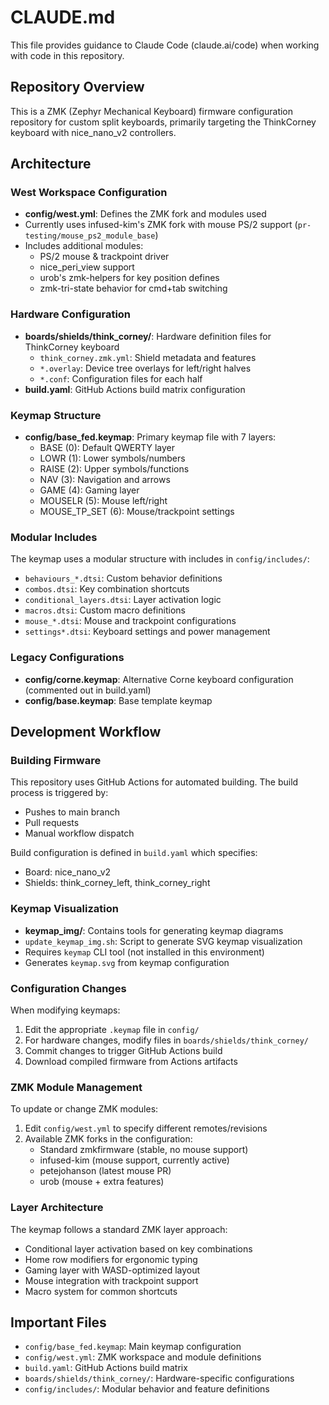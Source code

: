 # CLAUDE.md

This file provides guidance to Claude Code (claude.ai/code) when working with code in this repository.

## Repository Overview

This is a ZMK (Zephyr Mechanical Keyboard) firmware configuration repository for custom split keyboards, primarily targeting the ThinkCorney keyboard with nice_nano_v2 controllers.

## Architecture

### West Workspace Configuration
- **config/west.yml**: Defines the ZMK fork and modules used
- Currently uses infused-kim's ZMK fork with mouse PS/2 support (`pr-testing/mouse_ps2_module_base`)
- Includes additional modules:
  - PS/2 mouse & trackpoint driver
  - nice_peri_view support 
  - urob's zmk-helpers for key position defines
  - zmk-tri-state behavior for cmd+tab switching

### Hardware Configuration
- **boards/shields/think_corney/**: Hardware definition files for ThinkCorney keyboard
  - `think_corney.zmk.yml`: Shield metadata and features
  - `*.overlay`: Device tree overlays for left/right halves
  - `*.conf`: Configuration files for each half
- **build.yaml**: GitHub Actions build matrix configuration

### Keymap Structure
- **config/base_fed.keymap**: Primary keymap file with 7 layers:
  - BASE (0): Default QWERTY layer
  - LOWR (1): Lower symbols/numbers
  - RAISE (2): Upper symbols/functions
  - NAV (3): Navigation and arrows
  - GAME (4): Gaming layer
  - MOUSELR (5): Mouse left/right
  - MOUSE_TP_SET (6): Mouse/trackpoint settings

### Modular Includes
The keymap uses a modular structure with includes in `config/includes/`:
- `behaviours_*.dtsi`: Custom behavior definitions
- `combos.dtsi`: Key combination shortcuts
- `conditional_layers.dtsi`: Layer activation logic
- `macros.dtsi`: Custom macro definitions
- `mouse_*.dtsi`: Mouse and trackpoint configurations
- `settings*.dtsi`: Keyboard settings and power management

### Legacy Configurations
- **config/corne.keymap**: Alternative Corne keyboard configuration (commented out in build.yaml)
- **config/base.keymap**: Base template keymap

## Development Workflow

### Building Firmware
This repository uses GitHub Actions for automated building. The build process is triggered by:
- Pushes to main branch
- Pull requests
- Manual workflow dispatch

Build configuration is defined in `build.yaml` which specifies:
- Board: nice_nano_v2
- Shields: think_corney_left, think_corney_right

### Keymap Visualization
- **keymap_img/**: Contains tools for generating keymap diagrams
- `update_keymap_img.sh`: Script to generate SVG keymap visualization
- Requires `keymap` CLI tool (not installed in this environment)
- Generates `keymap.svg` from keymap configuration

### Configuration Changes
When modifying keymaps:
1. Edit the appropriate `.keymap` file in `config/`
2. For hardware changes, modify files in `boards/shields/think_corney/`
3. Commit changes to trigger GitHub Actions build
4. Download compiled firmware from Actions artifacts

### ZMK Module Management
To update or change ZMK modules:
1. Edit `config/west.yml` to specify different remotes/revisions
2. Available ZMK forks in the configuration:
   - Standard zmkfirmware (stable, no mouse support)
   - infused-kim (mouse support, currently active)
   - petejohanson (latest mouse PR)
   - urob (mouse + extra features)

### Layer Architecture
The keymap follows a standard ZMK layer approach:
- Conditional layer activation based on key combinations
- Home row modifiers for ergonomic typing
- Gaming layer with WASD-optimized layout
- Mouse integration with trackpoint support
- Macro system for common shortcuts

## Important Files

- `config/base_fed.keymap`: Main keymap configuration
- `config/west.yml`: ZMK workspace and module definitions
- `build.yaml`: GitHub Actions build matrix
- `boards/shields/think_corney/`: Hardware-specific configurations
- `config/includes/`: Modular behavior and feature definitions